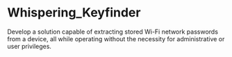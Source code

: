 # Whispering_Keyfinder
 Develop a solution capable of extracting stored Wi-Fi network passwords from a device, all while operating without the necessity for administrative or user privileges.
